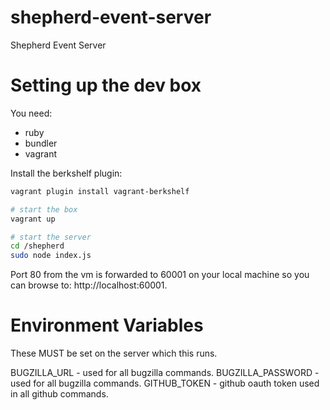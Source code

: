 shepherd-event-server
=====================

Shepherd Event Server

# Setting up the dev box

You need:

  - ruby
  - bundler
  - vagrant

Install the berkshelf plugin:

```sh
vagrant plugin install vagrant-berkshelf
```

```sh
# start the box
vagrant up
```

```sh
# start the server
cd /shepherd
sudo node index.js
```

Port 80 from the vm is forwarded to 60001 on your local machine so you
can browse to: http://localhost:60001.

# Environment Variables
These MUST be set on the server which this runs.

BUGZILLA_URL - used for all bugzilla commands.
BUGZILLA_PASSWORD - used for all bugzilla commands.
GITHUB_TOKEN - github oauth token used in all github commands.
